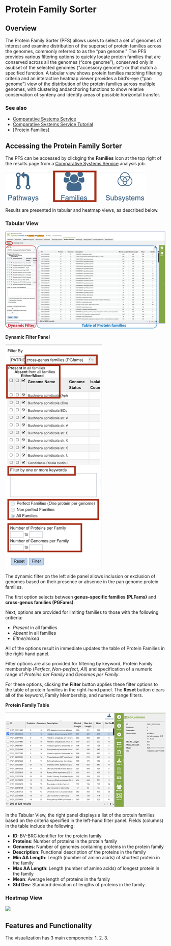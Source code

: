 # Protein Family Sorter

## Overview
The Protein Family Sorter (PFS) allows users to select a set of genomes of interest and examine distribution of the superset of protein families across the genomes, commonly referred to as the “pan genome." The PFS provides various filtering options to quickly locate protein families that are conserved across all the genomes (“core genome”), conserved only in asubset of the selected genomes (“accessory genome”) or that match a specified function. A tabular view shows protein families matching filtering criteria and an interactive heatmap viewer provides a bird’s-eye (“pan genome”) view of the distribution of the protein families across multiple genomes, with clustering andanchoring functions to show relative conservation of synteny and identify areas of possible horizontal transfer. 

### See also
  * [Comparative Systems Service](https://www.bv-brc.org/app/ComparativeSystems)
  * [Comparative Systems Service Tutorial](../../tutorial/comparative_systems/comparative_systems.html)
  * [Protein Families]

## Accessing the Protein Family Sorter
The PFS can be accessed by clickging the **Families** icon at the top right of the results page from a [Comparative Systems Service](https://www.bv-brc.org/app/ComparativeSystems) analysis job.

![Families Icon](./images/protein_families_icon.png)

Results are presented in tabular and heatmap views, as described below.

### Tabular View

![Filter-Tabular View](./images/pfs_filter_table.png)

**Dynamic Filter Panel**

![Filter Panel](./images/pfs_filter_panel.png)

The dynamic filter on the left side panel allows inclusion or exclusion of genomes based on their presence or absence in the pan genome protein families. 

The first option selects between **genus-specific families (PLFams)** and **cross-genus families (PGFams)**.

Next, options are provided for limiting families to those with the following critieria:

* *Present* in all families
* *Absent* in all families
* *Either/mixed*

All of the options result in immediate updates the table of Protein Families in the right-hand panel.

Filter options are also provided for filtering by keyword, Protein Family membership (*Perfect*, *Non-perfect*, *All*) and specification of a numeric range of *Proteins per Family* and *Genomes per Family*.

For these options, clicking the **Filter** button applies these filter options to the table of protein families in the right-hand panel. The **Reset** button clears all of the keyword, Family Membership, and numeric range filters.  

**Protein Family Table**

![Table View](./images/pfs_table.png)

In the Tabular View, the right panel displays a list of the protein families based on the criteria specified in the left-hand filter panel. Fields (columns) in the table include the following:

* **ID**: BV-BRC identifier for the protein family
* **Proteins**: Number of proteins in the protein family   
* **Genomes**: Number of genomes containing proteins in the protein family  
* **Description**: Functional description of the proteins in the family  
* **Min AA Length**: Length (number of amino acids) of shortest protein in the family  
* **Max AA Length**: Length (number of amino acids) of longest protein in the family
* **Mean**: Average length of proteins in the family
* **Std Dev**: Standard deviation of lengths of proteins in the family. 


### Heatmap View
![](./images/)

## Features and Functionality

The visualization has 3 main components:
  1. 
  2. 
  3. 